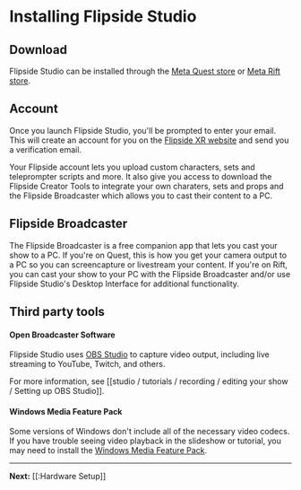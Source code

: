 # Installing Flipside Studio

## Download

Flipside Studio can be installed through the [Meta Quest store](https://ocul.us/3VjQ3NM) or [Meta Rift store](https://ocul.us/3AAw5Xm).

## Account

Once you launch Flipside Studio, you'll be prompted to enter your email. This will create an account for you on the [Flipside XR website](https://www.flipsidexr.com/) and send you a verification email.

Your Flipside account lets you upload custom characters, sets and teleprompter scripts and more.  It also give you access to download the Flipside Creator Tools to integrate your own charaters, sets and props and the Flipside Broadcaster which allows you to cast their content to a PC.

## Flipside Broadcaster

The Flipside Broadcaster is a free companion app that lets you cast your show to a PC.  If you're on Quest, this is how you get your camera output to a PC so you can screencapture or livestream your content.  If you're on Rift, you can cast your show to your PC with the Flipside Broadcaster and/or use Flipside Studio's Desktop Interface for additional functionality.


## Third party tools

#### Open Broadcaster Software

Flipside Studio uses [OBS Studio](https://obsproject.com/download) to capture video output, including live streaming to YouTube, Twitch, and others.

For more information, see [[studio / tutorials / recording / editing your show / Setting up OBS Studio]].

#### Windows Media Feature Pack

Some versions of Windows don't include all of the necessary video codecs. If you have trouble seeing video playback in the slideshow or tutorial, you may need to install the [Windows Media Feature Pack](https://www.microsoft.com/en-us/software-download/mediafeaturepack).


---

**Next:** [[:Hardware Setup]]
